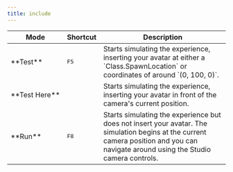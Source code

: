 ```yaml
---
title: include
---
```


<table>
	<thead>
		<tr>
			<th>Mode</th>
			<th>Shortcut</th>
			<th>Description</th>
		</tr>
	</thead>
	<tbody>
		<tr>
			<td>**Test**</td>
			<td><kbd>F5</kbd></td>
			<td>Starts simulating the experience, inserting your avatar at either a `Class.SpawnLocation` or coordinates of around <Typography noWrap>`(0, 100, 0)`</Typography>.</td>
		</tr>
		<tr>
			<td>**Test&nbsp;Here**</td>
		<td></td>
			<td>Starts simulating the experience, inserting your avatar in front of the camera's current position.</td>
		</tr>
	<tr>
			<td>**Run**</td>
		<td><kbd>F8</kbd></td>
			<td>Starts simulating the experience but does not insert your avatar. The simulation begins at the current camera position and you can navigate around using the Studio camera controls.</td>
		</tr>
	</tbody>
</table>
